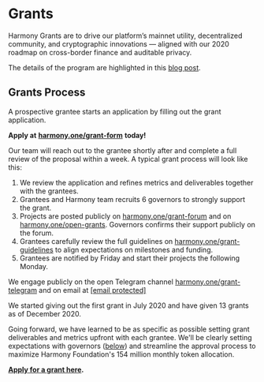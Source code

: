 # Grants

Harmony Grants are to drive our platform’s mainnet utility, decentralized community, and cryptographic innovations — aligned with our 2020 roadmap on cross-border finance and auditable privacy.

The details of the program are highlighted in this [blog post](https://medium.com/harmony-one/harmony-grant-guideline-58ff9cec02a6).

## Grants Process <a id="grants-process"></a>

A prospective grantee starts an application by filling out the grant application.

**Apply at** [**harmony.one/grant-form**](https://harmony.one/grant-form) **today!**

Our team will reach out to the grantee shortly after and complete a full review of the proposal within a week. A typical grant process will look like this:

1. We review the application and refines metrics and deliverables together with the grantees.
2. Grantees and Harmony team recruits 6 governors to strongly support the grant.
3. Projects are posted publicly on [harmony.one/grant-forum](https://www.google.com/url?q=https://harmony.one/grant-forum&sa=D&ust=1600038161057000&usg=AFQjCNH2HIbwE-w86cJ3QhY2yERpdPXgzQ) and on [harmony.one/open-grants](https://harmony.one/open-grants). Governors confirms their support publicly on the forum.
4. Grantees carefully review the full guidelines on [harmony.one/grant-guidelines](https://harmony.one/grant-guidelines) to align expectations on milestones and funding.
5. Grantees are notified by Friday and start their projects the following Monday.

We engage publicly on the open Telegram channel [harmony.one/grant-telegram](https://www.google.com/url?q=https://harmony.one/grant-telegram&sa=D&ust=1600038161057000&usg=AFQjCNHv9mVpQ7SBQc_LUy7mMQ6wv_Bk6g) and on email at [\[email protected\]](https://docs.harmony.one/cdn-cgi/l/email-protection)

We started giving out the first grant in July 2020 and have given 13 grants as of December 2020.

Going forward, we have learned to be as specific as possible setting grant deliverables and metrics upfront with each grantee. We'll be clearly setting expectations with governors \([below](https://docs.harmony.one/home/partners/grants-and-requests#grant-governors)\) and streamline the approval process to maximize Harmony Foundation's 154 million monthly token allocation.

**​**[**Apply for a grant here**](https://harmony.one/grant-form)**.**


